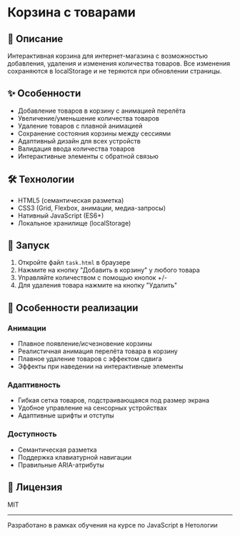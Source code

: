 # Корзина с товарами

## 📝 Описание

Интерактивная корзина для интернет-магазина с возможностью добавления, удаления и изменения количества товаров. Все изменения сохраняются в localStorage и не теряются при обновлении страницы.

## ✨ Особенности

- Добавление товаров в корзину с анимацией перелёта
- Увеличение/уменьшение количества товаров
- Удаление товаров с плавной анимацией
- Сохранение состояния корзины между сессиями
- Адаптивный дизайн для всех устройств
- Валидация ввода количества товаров
- Интерактивные элементы с обратной связью

## 🛠 Технологии

- HTML5 (семантическая разметка)
- CSS3 (Grid, Flexbox, анимации, медиа-запросы)
- Нативный JavaScript (ES6+)
- Локальное хранилище (localStorage)

## 🚀 Запуск

1. Откройте файл `task.html` в браузере
2. Нажмите на кнопку "Добавить в корзину" у любого товара
3. Управляйте количеством с помощью кнопок +/-
4. Для удаления товара нажмите на кнопку "Удалить"

## 🎨 Особенности реализации

### Анимации
- Плавное появление/исчезновение корзины
- Реалистичная анимация перелёта товара в корзину
- Плавное удаление товаров с эффектом сдвига
- Эффекты при наведении на интерактивные элементы

### Адаптивность
- Гибкая сетка товаров, подстраивающаяся под размер экрана
- Удобное управление на сенсорных устройствах
- Адаптивные шрифты и отступы

### Доступность
- Семантическая разметка
- Поддержка клавиатурной навигации
- Правильные ARIA-атрибуты

## 📝 Лицензия

MIT

---

Разработано в рамках обучения на курсе по JavaScript в Нетологии
